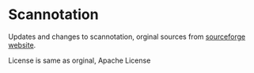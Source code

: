 Scannotation
============

Updates and changes to scannotation, orginal sources from [sourceforge website](http://scannotation.sourceforge.net).

License is same as orginal, Apache License
